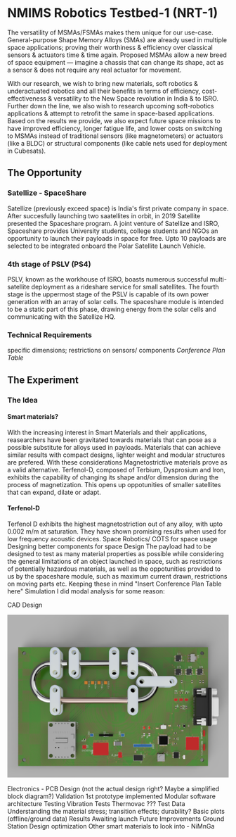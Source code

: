 # NMIMS Robotics Testbed-1 (NRT-1)

The versatility of MSMAs/FSMAs makes them unique for our use-case. General-purpose Shape Memory Alloys (SMAs) are already used in multiple space applications; proving their worthiness & efficiency over classical sensors & actuators time & time again. Proposed MSMAs allow a new breed of space equipment — imagine a chassis that can change its shape, act as a sensor & does not require any real actuator for movement.

With our research, we wish to bring new materials, soft robotics & underactuated robotics and all their benefits in terms of efficiency, cost-effectiveness & versatility to the New Space revolution in India & to ISRO. Further down the line, we also wish to research upcoming soft-robotics applications & attempt to retrofit the same in space-based applications. Based on the results we provide, we also expect future space missions to have improved efficiency, longer fatigue life, and lower costs on switching to MSMAs instead of traditional sensors (like magnetometers) or actuators (like a BLDC) or structural components (like cable nets used for deployment in Cubesats).

## The Opportunity

### Satellize - SpaceShare

Satellize (previously exceed space) is India's first private company in space. After succesfully launching two saatellites in orbit, in 2019 Satellite presented the Spaceshare program. A joint venture of Satellize and ISRO, Spaceshare provides University students, college students and NGOs an opportunity to launch their payloads in space for free. Upto 10 payloads are selected to be integrated onboard the Polar Satellite Launch Vehicle.
 

### 4th stage of PSLV (PS4)

PSLV, known as the workhouse of ISRO, boasts numerous successful multi-satellite deployment as a rideshare service for small satellites. The fourth stage is the uppermost stage of the PSLV is capable of its own power generation with an array of solar cells. The spaceshare module is intended to be a static part of this phase, drawing energy from the solar cells and communicating with the Satellize HQ. 

### Technical Requirements

specific dimensions; restrictions on sensors/ components
*Conference Plan Table*

## The Experiment

### The Idea

#### Smart materials?

With the increasing interest in Smart Materials and their applications, reasearchers have been gravitated towards materials that can pose as a possible substitute for alloys used in payloads. Materials that can achieve similar results with compact designs, lighter weight and modular structures are prefered. With these considerations Magnetostrictive materials prove as a valid alternative. Terfenol-D, composed of Terbium, Dysprosium and Iron, exhibits the capability of changing its shape and/or dimension during the process of magnetization. This opens up oppotunities of smaller satellites that can expand, dilate or adapt.

#### Terfenol-D

Terfenol D exhibits the highest magnetostriction out of any alloy, with upto 0.002 m/m at saturation. They have shown promising results when used for low frequency acoustic devices.
Space Robotics/ COTS for space usage
Designing better components for space
Design
The payload had to be designed to test as many material properties as possible while considering the general limitations of an object launched in space, such as restrictions of potentially hazardous materials, as well as the oppotunities provided to us by the spaceshare module, such as maximum current drawn, restrictions on moving parts etc. Keeping these in mind "Insert Conference Plan Table here" 
Simulation 
I did modal analysis for some reason:



CAD Design

![alt text][board]

Electronics - PCB Design (not the actual design right? Maybe a simplified block diagram?)
Validation
1st prototype implemented
Modular software architecture
Testing
Vibration Tests
Thermovac
??? Test
Data
Understanding the material stress; transition effects; durability?
Basic plots (offline/ground data)
Results
Awaiting launch
Future Improvements
Ground Station
Design optimization
Other smart materials to look into - NiMnGa


[board]: _static/board_1.png "1st Natural Freq of rod"
